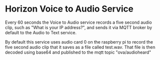 # Horizon Voice to Audio Service

Every 60 seconds the Voice to Audio service records a five second audio clip, such as "What is your IP address?", and sends it via MQTT broker by default to the Audio to Text service. 

By default this service uses audio card 0 on the raspberry pi to record the five second audio clip that it saves as a file called test.wav. That file is then decoded using base64 and published to the mqtt topic "ova/audioheard" 
